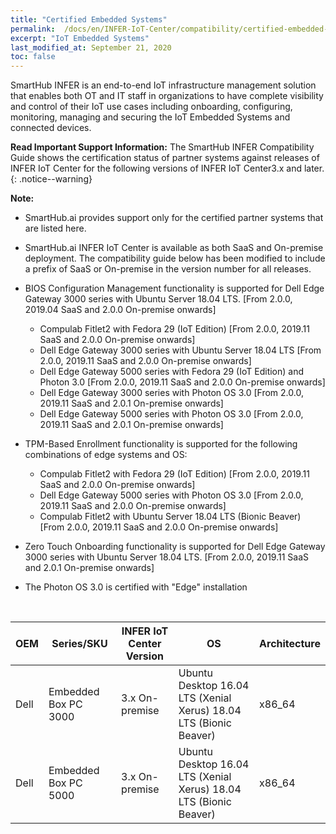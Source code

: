 ```yaml
---
title: "Certified Embedded Systems"
permalink:  /docs/en/INFER-IoT-Center/compatibility/certified-embedded-systems
excerpt: "IoT Embedded Systems"
last_modified_at: September 21, 2020
toc: false
---
```


SmartHub INFER is an end-to-end IoT infrastructure management solution that enables both OT and IT staff in organizations to have complete visibility and control of their IoT use cases including onboarding, configuring, monitoring, managing and securing the IoT Embedded Systems and connected devices.

**Read Important Support Information:**
The SmartHub INFER Compatibility Guide shows the certification status of partner systems against releases of INFER IoT Center for the following versions of INFER IoT Center3.x and later.
{: .notice--warning}

**Note:**

-   SmartHub.ai provides support only for the certified partner systems that are listed here.
-   SmartHub.ai INFER IoT Center is available as both SaaS and On-premise deployment. The compatibility guide below has been modified to include a prefix of SaaS or On-premise in the version number for all releases.

-   BIOS Configuration Management functionality is supported for Dell Edge Gateway 3000 series with Ubuntu Server 18.04 LTS. [From 2.0.0, 2019.04 SaaS and 2.0.0 On-premise onwards]
    -   Compulab Fitlet2 with Fedora 29 (IoT Edition) [From 2.0.0, 2019.11 SaaS and 2.0.0 On-premise onwards]
    -   Dell Edge Gateway 3000 series with Ubuntu Server 18.04 LTS [From 2.0.0, 2019.11 SaaS and 2.0.0 On-premise onwards]
    -   Dell Edge Gateway 5000 series with Fedora 29 (IoT Edition) and Photon 3.0 [From 2.0.0, 2019.11 SaaS and 2.0.0 On-premise onwards]
    -   Dell Edge Gateway 3000 series with Photon OS 3.0 [From 2.0.0, 2019.11 SaaS and 2.0.1 On-premise onwards]
    -   Dell Edge Gateway 5000 series with Photon OS 3.0 [From 2.0.0, 2019.11 SaaS and 2.0.1 On-premise onwards]
-   TPM-Based Enrollment functionality is supported for the following combinations of edge systems and OS:
    -   Compulab Fitlet2 with Fedora 29 (IoT Edition) [From 2.0.0, 2019.11 SaaS and 2.0.0 On-premise onwards]
    -   Dell Edge Gateway 5000 series with Photon OS 3.0 [From 2.0.0, 2019.11 SaaS and 2.0.0 On-premise onwards]
    -   Compulab Fitlet2 with Ubuntu Server 18.04 LTS (Bionic Beaver) [From 2.0.0, 2019.11 SaaS and 2.0.0 On-premise onwards]
-   Zero Touch Onboarding functionality is supported for Dell Edge Gateway 3000 series with Ubuntu Server 18.04 LTS. [From 2.0.0, 2019.11 SaaS and 2.0.1 On-premise onwards]
-   The Photon OS 3.0 is certified with "Edge" installation

&nbsp;

| OEM | Series/SKU |INFER IoT Center Version| OS | Architecture | 
|--|--|--|--|--|
| Dell |Embedded Box PC 3000| 3.x On-premise |Ubuntu Desktop 16.04 LTS (Xenial Xerus) 18.04 LTS (Bionic Beaver)| x86_64
| Dell |Embedded Box PC 5000| 3.x On-premise |Ubuntu Desktop 16.04 LTS (Xenial Xerus) 18.04 LTS (Bionic Beaver)| x86_64
